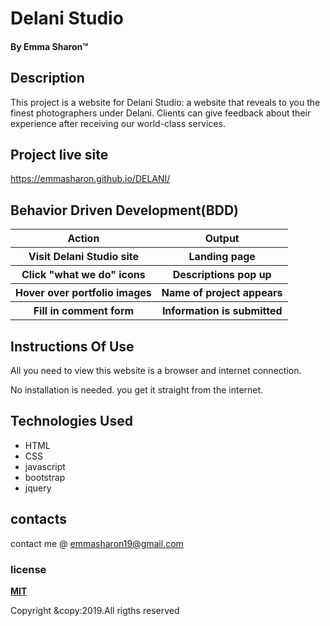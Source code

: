 
# Delani Studio

#### By **Emma Sharon**&trade;

## Description
This project is a website for Delani Studio: a website that reveals to you the finest photographers under Delani. Clients can give feedback about their experience after receiving our world-class services.

## Project live site
https://emmasharon.github.io/DELANI/

## Behavior Driven Development(BDD)

<table>
 <tr>
   <th>
     Action
   </th>
   <th>
     Output
   </th>
 </tr>
 <tr>
   <th>
     Visit Delani Studio site
   </th>
   <th>
     Landing page
   </th>
 </tr>
 <tr>
   <th>
     Click "what we do" icons
   </th>
   <th>
     Descriptions pop up
   </th>
 </tr>
 <tr>
   <th>
     Hover over portfolio images
   </th>
   <th>
     Name of project appears
   </th>
 </tr>
 <tr>
   <th>
     Fill in comment form
   </th>
   <th>
     Information is submitted
   </th>
 </tr>
</table>

## Instructions Of Use
All you need to view this website is a browser and internet connection.

No installation is needed. you get it straight from the internet.

## Technologies Used
* HTML
* CSS
* javascript
* bootstrap
* jquery

## contacts
contact me @ emmasharon19@gmail.com

### license
**[MIT](https://github.com/Emmasharon/DELANI/blob/master/LICENSE)**




Copyright &copy:2019.All rigths reserved
